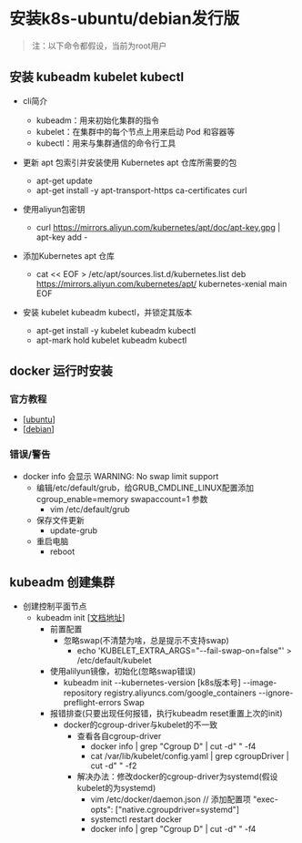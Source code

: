 # 安装k8s-ubuntu/debian发行版 
> 注：以下命令都假设，当前为root用户

## 安装 kubeadm kubelet kubectl
- cli简介
  - kubeadm：用来初始化集群的指令
  - kubelet：在集群中的每个节点上用来启动 Pod 和容器等
  - kubectl：用来与集群通信的命令行工具
- 更新 apt 包索引并安装使用 Kubernetes apt 仓库所需要的包
  - apt-get update
  - apt-get install -y apt-transport-https ca-certificates curl

- 使用aliyun包密钥
  - curl https://mirrors.aliyun.com/kubernetes/apt/doc/apt-key.gpg | apt-key add -

- 添加Kubernetes apt 仓库
  - cat << EOF > /etc/apt/sources.list.d/kubernetes.list
deb https://mirrors.aliyun.com/kubernetes/apt/ kubernetes-xenial main
EOF

- 安装 kubelet kubeadm kubectl，并锁定其版本
  - apt-get install -y kubelet kubeadm kubectl
  - apt-mark hold kubelet kubeadm kubectl

## docker 运行时安装

### 官方教程
  - [[ubuntu](https://docs.docker.com/engine/install/ubuntu/)]
  - [[debian](https://docs.docker.com/engine/install/debian/)]
### 错误/警告
  - docker info 会显示 WARNING: No swap limit support
    - 编辑/etc/default/grub，给GRUB_CMDLINE_LINUX配置添加 cgroup_enable=memory swapaccount=1 参数
      - vim /etc/default/grub
    - 保存文件更新
      - update-grub
    - 重启电脑
      - reboot
## kubeadm 创建集群

- 创建控制平面节点
  - kubeadm init [[文档地址](https://kubernetes.io/zh/docs/reference/setup-tools/kubeadm/kubeadm-init/)]
    - 前置配置
      - 忽略swap(不清楚为啥，总是提示不支持swap)
        - echo 'KUBELET_EXTRA_ARGS="--fail-swap-on=false"' > /etc/default/kubelet
    - 使用alilyun镜像，初始化(忽略swap错误)
      - kubeadm init --kubernetes-version [k8s版本号] --image-repository registry.aliyuncs.com/google_containers --ignore-preflight-errors Swap
    - 报错排查(只要出现任何报错，执行kubeadm reset重置上次的init)
      - docker的cgroup-driver与kubelet的不一致
        - 查看各自cgroup-driver
          - docker info | grep "Cgroup D" | cut -d" " -f4
          - cat /var/lib/kubelet/config.yaml | grep cgroupDriver | cut -d" " -f2
        - 解决办法：修改docker的cgroup-driver为systemd(假设kubelet的为systemd)
          - vim /etc/docker/daemon.json // 添加配置项 "exec-opts": ["native.cgroupdriver=systemd"]
          - systemctl restart docker
          - docker info | grep "Cgroup D" | cut -d" " -f4
        